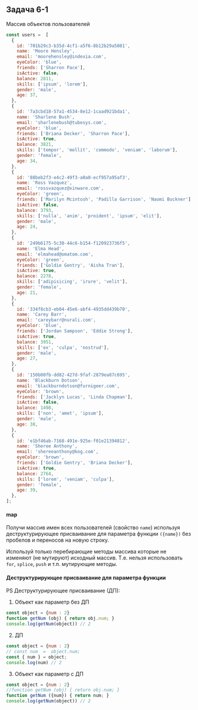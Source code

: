 ## Задача 6-1

Массив объектов пользователей

```js
const users =  [
  {
    id: '701b29c3-b35d-4cf1-a5f6-8b12b29a5081',
    name: 'Moore Hensley',
    email: 'moorehensley@indexia.com',
    eyeColor: 'blue',
    friends: ['Sharron Pace'],
    isActive: false,
    balance: 2811,
    skills: ['ipsum', 'lorem'],
    gender: 'male',
    age: 37,
  },
  {
    id: '7a3cbd18-57a1-4534-8e12-1caad921bda1',
    name: 'Sharlene Bush',
    email: 'sharlenebush@tubesys.com',
    eyeColor: 'blue',
    friends: ['Briana Decker', 'Sharron Pace'],
    isActive: true,
    balance: 3821,
    skills: ['tempor', 'mollit', 'commodo', 'veniam', 'laborum'],
    gender: 'female',
    age: 34,
  },
  {
    id: '88beb2f3-e4c2-49f3-a0a0-ecf957a95af3',
    name: 'Ross Vazquez',
    email: 'rossvazquez@xinware.com',
    eyeColor: 'green',
    friends: ['Marilyn Mcintosh', 'Padilla Garrison', 'Naomi Buckner'],
    isActive: false,
    balance: 3793,
    skills: ['nulla', 'anim', 'proident', 'ipsum', 'elit'],
    gender: 'male',
    age: 24,
  },
  {
    id: '249b6175-5c30-44c6-b154-f120923736f5',
    name: 'Elma Head',
    email: 'elmahead@omatom.com',
    eyeColor: 'green',
    friends: ['Goldie Gentry', 'Aisha Tran'],
    isActive: true,
    balance: 2278,
    skills: ['adipisicing', 'irure', 'velit'],
    gender: 'female',
    age: 21,
  },
  {
    id: '334f8cb3-eb04-45e6-abf4-4935dd439b70',
    name: 'Carey Barr',
    email: 'careybarr@nurali.com',
    eyeColor: 'blue',
    friends: ['Jordan Sampson', 'Eddie Strong'],
    isActive: true,
    balance: 3951,
    skills: ['ex', 'culpa', 'nostrud'],
    gender: 'male',
    age: 27,
  },
  {
    id: '150b00fb-dd82-427d-9faf-2879ea87c695',
    name: 'Blackburn Dotson',
    email: 'blackburndotson@furnigeer.com',
    eyeColor: 'brown',
    friends: ['Jacklyn Lucas', 'Linda Chapman'],
    isActive: false,
    balance: 1498,
    skills: ['non', 'amet', 'ipsum'],
    gender: 'male',
    age: 38,
  },
  {
    id: 'e1bf46ab-7168-491e-925e-f01e21394812',
    name: 'Sheree Anthony',
    email: 'shereeanthony@kog.com',
    eyeColor: 'brown',
    friends: ['Goldie Gentry', 'Briana Decker'],
    isActive: true,
    balance: 2764,
    skills: ['lorem', 'veniam', 'culpa'],
    gender: 'female',
    age: 39,
  },
];

```

#### map

Получи массив имен всех пользователей (свойство  `name`) используя деструктурирующее присваивание для параметра функции  `({name})`  без пробелов и переносов на новую строку.

Используй только перебирающие методы массива которые не изменяют (не мутируют) исходный массив. Т.е. нельзя использовать  `for`,  `splice`,  `push`  и т.п. мутирующие методы.

#### Деструктурирующее присваивание для параметра функции

PS Деструктурирующее присваивание (ДП):

1.  Объект как параметр без ДП

```js
const object = {num : 2}
function getNum (obj) { return obj.num; }
console.log(getNum(object)) // 2

```

2.  ДП

```js
const object = {num : 2}
// const num  =  object.num;
const { num } = object;
console.log(num) // 2

```

3.  Объект как параметр c ДП

```js
const object = {num : 2}
//function getNum (obj) { return obj.num; }
function getNum ({num}) { return num; }
console.log(getNum(object)) // 2
```